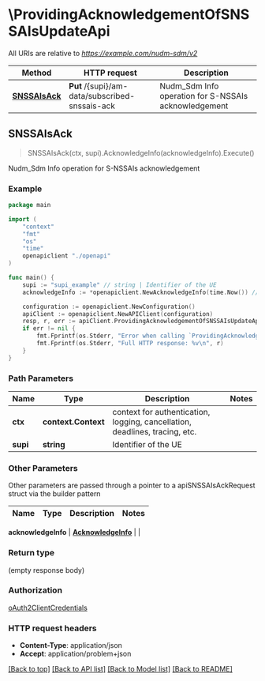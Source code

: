 # \ProvidingAcknowledgementOfSNSSAIsUpdateApi

All URIs are relative to *https://example.com/nudm-sdm/v2*

Method | HTTP request | Description
------------- | ------------- | -------------
[**SNSSAIsAck**](ProvidingAcknowledgementOfSNSSAIsUpdateApi.md#SNSSAIsAck) | **Put** /{supi}/am-data/subscribed-snssais-ack | Nudm_Sdm Info operation for S-NSSAIs acknowledgement



## SNSSAIsAck

> SNSSAIsAck(ctx, supi).AcknowledgeInfo(acknowledgeInfo).Execute()

Nudm_Sdm Info operation for S-NSSAIs acknowledgement

### Example

```go
package main

import (
    "context"
    "fmt"
    "os"
    "time"
    openapiclient "./openapi"
)

func main() {
    supi := "supi_example" // string | Identifier of the UE
    acknowledgeInfo := *openapiclient.NewAcknowledgeInfo(time.Now()) // AcknowledgeInfo |  (optional)

    configuration := openapiclient.NewConfiguration()
    apiClient := openapiclient.NewAPIClient(configuration)
    resp, r, err := apiClient.ProvidingAcknowledgementOfSNSSAIsUpdateApi.SNSSAIsAck(context.Background(), supi).AcknowledgeInfo(acknowledgeInfo).Execute()
    if err != nil {
        fmt.Fprintf(os.Stderr, "Error when calling `ProvidingAcknowledgementOfSNSSAIsUpdateApi.SNSSAIsAck``: %v\n", err)
        fmt.Fprintf(os.Stderr, "Full HTTP response: %v\n", r)
    }
}
```

### Path Parameters


Name | Type | Description  | Notes
------------- | ------------- | ------------- | -------------
**ctx** | **context.Context** | context for authentication, logging, cancellation, deadlines, tracing, etc.
**supi** | **string** | Identifier of the UE | 

### Other Parameters

Other parameters are passed through a pointer to a apiSNSSAIsAckRequest struct via the builder pattern


Name | Type | Description  | Notes
------------- | ------------- | ------------- | -------------

 **acknowledgeInfo** | [**AcknowledgeInfo**](AcknowledgeInfo.md) |  | 

### Return type

 (empty response body)

### Authorization

[oAuth2ClientCredentials](../README.md#oAuth2ClientCredentials)

### HTTP request headers

- **Content-Type**: application/json
- **Accept**: application/problem+json

[[Back to top]](#) [[Back to API list]](../README.md#documentation-for-api-endpoints)
[[Back to Model list]](../README.md#documentation-for-models)
[[Back to README]](../README.md)

